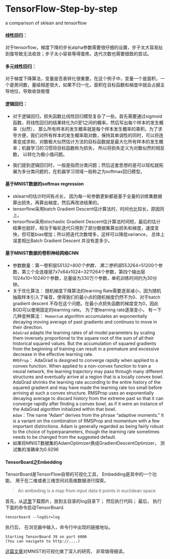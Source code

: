 # TensorFlow-Step-by-step
a comparison of sklean and tensorflow
#### 线性回归： 
对于tensorflow，梯度下降的步长alpha参数需要很仔细的设置，步子太大容易扯到蛋导致无法收敛；步子太小容易等得蛋疼。迭代次数也需要细致的尝试。 
#### 多元线性回归： 
对于梯度下降算法，变量是否表转化很重要。在这个例子中，变量一个是面积，一个是房间数，量级相差很大，如果不归一化，面积在目标函数和梯度中就会占据主导地位，导致收敛极慢
#### 逻辑回归：
* 对于逻辑回归，损失函数比线性回归模型复杂了一些。首先需要通过sigmoid函数，将线性回归的结果转化为0至1之间的概率。然后写出每个样本的发生概率（似然）， 那么所有样本的发生概率就是每个样本发生概率的乘积。为了求导方便，我们对所有样本的发生概率取对数，保持其单调性的同时，可以将连乘变成求和，对数极大似然估计方法的目标函数就是最大化所有样本的发生概率；机器学习的习惯将目标函数称为损失， 所以将损失定义为对数似然的相反数， 以转化为极小值问题。 

* 我们提到逻辑回归时，一般是指而分类问题；然后这套思想的是可以轻松就拓展为多分类问题的，在机器学习领域一般称之为softmax回归模型。

#### 基于MNIST数据的softmax regression 
* sklearn的估计时间有点长， 因为每一轮参数更新都是基于全量的训练集数据算出损失，再算出梯度，然后再改进结果的。  
* tensorflow采用batch Gradient Descent估计算法时，时间也比较长，原因同上。  
* tensorflow采用stochastic Gradient Descent估计算法时间短，最后的估计结果也挺好，相当于每轮迭代只用到了部分数据集算出损失和梯度，速度变快，但可能bias增加；所以把迭代次数增多，这样可以降低variance， 总体上误差相比Batch Gradient Descent 并没有差多少。

#### 基于MNIST数据的卷积神经网络CNN
* 参数数量：第一卷积层5*5*1*32=800个参数， 第二卷积层5*5*32*64=51200个参数，第三个全连接层7x7x64x1024=3211264个参数，第四个输出层1024x10=10240个参数，总量级为330万个参数，单机训练时间约为30分钟。
* 关于优化算法： 随机梯度下降算法的learning Rate需要逐渐减小，因为随机抽取样本引入了噪音，使得我们的最小点的随机梯度仍然不为0、对于batch gradient descent 不存在这个问题。在最小点损失函数的梯度变为0，因此BGD可以使用固定的learning rate。 为了使learning rate逐渐变小， 有一下几种变种算法：
`Momentum` algorithm accumulates an exponentially decaying moving average of past gradients and continues to move in their direction.  
`AdaGrad` adapts the learning rates of all model parameters by scaling them inversely proportional to the square root of the sum of all their historical squared values. But the accumulation of squared gradients from the beginning of training can result in a premature and excessive decrease in the effective learning rate.  
`RMSProp`： AdaGrad is designed to converge rapidly when applied to a convex function. When applied to a non-convex function to train a neural network, the learning trajectory may pass through many different structures and eventually arrive at a region that is a locally convex bowl. AdaGrad shrinks the learning rate according to the entire history of the squared gradient and may have made the learning rate too small before arriving at such a convex structure.
RMSProp uses an exponentially decaying average to discard history from the extreme past so that it can converge rapidly after finding a convex bowl, as if it were an instance of the AdaGrad algorithm initialized within that bowl.   
`Adam`：The name “Adam” derives from the phrase “adaptive moments.” It is a variant on the combination of RMSProp and momentum with a few important distinctions. Adam is generally regarded as being fairly robust to the choice of hyperparameters, though the learning rate sometimes needs to be changed from the suggested default.   
* 如果将MNIST数据集的AdamOptimizer换成GradientDescentOptimizer， 测试集的准确率为0.9296

#### TensorBoard之Embedding
TensorBoard是TensorFlow自带的可视化工具， Embedding是其中的一个功能， 用于在二维或者三维空间对高维数据进行探索。  
> An embeding is a map from input data ti points in euclidean space  

首先，从[这里](https://www.tensorflow.org/images/mnist_10k_sprite.png)下载图片，放到主目录的log目录下； 然后执行代码； 最后， 执行下面的命令启动TensorBoard.
```
tensorboard --logdir=log
```
执行后， 在浏览器中输入，命令行中出现的链接地址。  
```
Starting TensorBoard 39 on port 6006
(You can navigate to http://....)
```  
[这篇文章](http://colah.github.io/posts/2014-10-Visualizing-MNIST/)对MNIST的可视化做了深入的研究， 非常值得细读。




